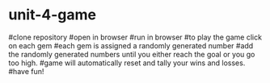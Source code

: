 # unit-4-game
#clone repository
#open in browser
#run in browser
#to play the game click on each gem
#each gem is assigned a randomly generated number
#add the randomly generated numbers until you either reach the goal or you go too high.
#game will automatically reset and tally your wins and losses.
#have fun!